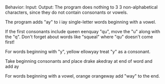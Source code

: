 Behavior:                           Input:                    Output:
The program does nothing to            3                         3
non-alphabetical characters,
since they do not contain
consonants or vowels.

The program adds "ay" to               i                          iay
single-letter words beginning
with a vowel.

If the first consonants include        queen                      eenquay
"qu", move the "u" along with
the "q". Don't forget about words
like "squeal" where "qu" doesn't
come first!

For words beginning with "y",           yellow                      ellowyay
treat "y" as a consonant.

Take beginning consonants and place     drake                     akedray
at end of word and add ay

For words beginning with a vowel,         orange                    orangeway
add "way" to the end.
